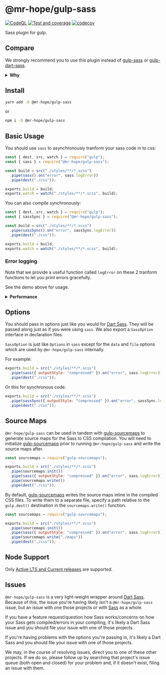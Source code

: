 # @mr-hope/gulp-sass

<!-- markdownlint-disable no-inline-html -->

[![CodeQL](https://github.com/Mister-Hope/gulp-sass/actions/workflows/codeql-analysis.yml/badge.svg)](https://github.com/Mister-Hope/gulp-sass/actions/workflows/codeql-analysis.yml) [![Test and coverage](https://github.com/Mister-Hope/gulp-sass/actions/workflows/test.yml/badge.svg)](https://github.com/Mister-Hope/gulp-sass/actions/workflows/test.yml) [![codecov](https://codecov.io/gh/Mister-Hope/gulp-sass/branch/main/graph/badge.svg?token=413OUJ2PSJ)](https://codecov.io/gh/Mister-Hope/gulp-sass)

Sass plugin for gulp.

## Compare

We strongly recommend you to use this plugin instead of [gulp-sass][] or [gulp-dart-sass][].

<details>
<summary><strong>Why</strong></summary>

### gulp-sass

[gulp-sass][] is still using node-sass by default, and it has been deprecated for quite a long while.

Also, node-sass will take a long time to built during installation.

### gulp-dart-sass

[gulp-dart-sass][] is just forking the above project and changed it's deps, while it:

- just remove sourcemap and pipe tests
- still remain the old deps

### @mr-hope/gulp-sass

It's a totally rewrite version in typescript. It has:

- Option interface, and will provide autocomplete and validate (with IDE support like VSCode)
- Code quality test and 100% test coverage

</details>

## Install

```sh
yarn add -D @mr-hope/gulp-sass
```

or

```sh
npm i -D @mr-hope/gulp-sass
```

## Basic Usage

You should use `sass` to asynchronously tranform your sass code in to css:

```js
const { dest, src, watch } = require("gulp");
const { sass } = require("@mr-hope/gulp-sass");

const build = src("./styles/**/*.scss")
  .pipe(sass().on("error", sass.logError))
  .pipe(dest("./css"));

exports.build = build;
exports.watch = watch("./styles/**/*.scss", build);
```

You can also compile synchronously:

```js
const { dest, src, watch } = require("gulp");
const { sassSync } = require("@mr-hope/gulp-sass");

const build = src("./styles/**/*.scss")
  .pipe(sassSync().on("error", sassSync.logError))
  .pipe(dest("./css"));

exports.build = build;
exports.watch = watch("./styles/**/*.scss", build);
```

### Error logging

Note that we provide a useful function called `logError` on these 2 tranform functions to let you print errors gracefully.

See the demo above for usage.

<details>
<summary><strong>Performance</strong></summary>

Note that **synchronous compilation is twice as fast as asynchronous compilation** by default, due to the overhead of asynchronous callbacks. To avoid this overhead, you can use the [`fibers`](https://www.npmjs.com/package/fibers) package to call asynchronous importers from the synchronous code path. To enable this, pass the `Fiber` class to the `fiber` option:

```js
const { dest, src, watch } = require("gulp");
const { sass } = require("@mr-hope/gulp-sass");
const fiber = require("fibers");

const build = src("./styles/**/*.scss")
  .pipe(sass({ fiber }).on("error", sass.logError))
  .pipe(dest("./css"));

exports.build = build;
exports.watch = watch("./styles/**/*.scss", build);
```

</details>

## Options

You should pass in options just like you would for [Dart Sass][]. They will be passed along just as if you were using `sass`. We also export a `SassOption` interface in declaration files.

`SassOption` is just like `Options` in `sass` except for the `data` and `file` options which are used by `@mr-hope/gulp-sass` internally.

For example:

```js
exports.build = src("./styles/**/*.scss")
  .pipe(sass({ outputStyle: "compressed" }).on("error", sass.logError))
  .pipe(dest("./css"));
```

Or this for synchronous code:

```js
exports.build = src("./styles/**/*.scss")
  .pipe(sassSync({ outputStyle: "compressed" }).on("error", sassSync.logError))
  .pipe(dest("./css"));
```

## Source Maps

`@mr-hope/gulp-sass` can be used in tandem with [gulp-sourcemaps](https://github.com/floridoo/gulp-sourcemaps) to generate source maps for the Sass to CSS compilation. You will need to initialize [gulp-sourcemaps](https://github.com/floridoo/gulp-sourcemaps) prior to running `@mr-hope/gulp-sass` and write the source maps after.

```js
const sourcemaps = require("gulp-sourcemaps");

exports.build = src("./styles/**/*.scss")
  .pipe(sourcemaps.init())
  .pipe(sass({ outputStyle: "compressed" }).on("error", sass.logError))
  .pipe(sourcemaps.write())
  .pipe(dest("./css"));
```

By default, [gulp-sourcemaps](https://github.com/floridoo/gulp-sourcemaps) writes the source maps inline in the compiled CSS files. To write them to a separate file, specify a path relative to the `gulp.dest()` destination in the `sourcemaps.write()` function.

```js
const sourcemaps = require("gulp-sourcemaps");

exports.build = src("./styles/**/*.scss")
  .pipe(sourcemaps.init())
  .pipe(sass({ outputStyle: "compressed" }).on("error", sass.logError))
  .pipe(sourcemaps.write("./maps"))
  .pipe(dest("./css"));
```

## Node Support

Only [Active LTS and Current releases][1] are supported.

[1]: https://github.com/nodejs/Release#release-schedule

## Issues

`@mr-hope/gulp-sass` is a very light-weight wrapper around [Dart Sass][]. Because of this, the issue you're having likely isn't a `@mr-hope/gulp-sass` issue, but an issue with one those projects or with [Sass][] as a whole.

If you have a feature request/question how Sass works/concerns on how your Sass gets compiled/errors in your compiling, it's likely a Dart Sass issue and you should file your issue with one of those projects.

If you're having problems with the options you're passing in, it's likely a Dart Sass and you should file your issue with one of those projects.

We may, in the course of resolving issues, direct you to one of these other projects. If we do so, please follow up by searching that project's issue queue (both open and closed) for your problem and, if it doesn't exist, filing an issue with them.

[sass]: https://sass-lang.com
[dart sass]: https://github.com/sass/dart-sass
[gulp-sass]: https://www.npmjs.com/package/gulp-sass
[gulp-dart-sass]: https://www.npmjs.com/package/gulp-dart-sass
